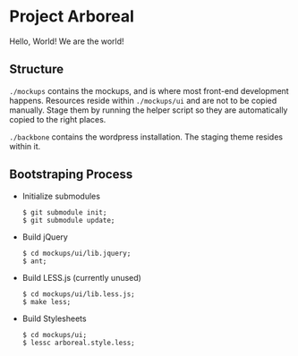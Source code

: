 #	Project Arboreal

Hello, World!  We are the world!





##	Structure

`./mockups` contains the mockups, and is where most front-end development happens.  Resources reside within `./mockups/ui` and are not to be copied manually.  Stage them by running the helper script so they are automatically copied to the right places.

`./backbone` contains the wordpress installation.  The staging theme resides within it.





##	Bootstraping Process

*	Initialize submodules

		$ git submodule init;
		$ git submodule update;
	
*	Build jQuery

		$ cd mockups/ui/lib.jquery;
		$ ant;
	
*	Build LESS.js (currently unused)

		$ cd mockups/ui/lib.less.js;
		$ make less;
	
*	Build Stylesheets

		$ cd mockups/ui;
		$ lessc arboreal.style.less;




